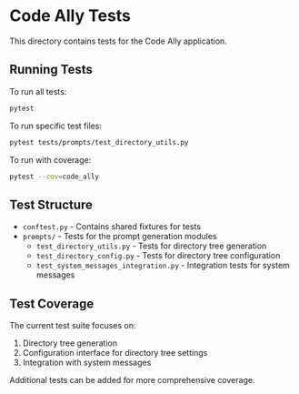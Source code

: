 # Code Ally Tests

This directory contains tests for the Code Ally application.

## Running Tests

To run all tests:

```bash
pytest
```

To run specific test files:

```bash
pytest tests/prompts/test_directory_utils.py
```

To run with coverage:

```bash
pytest --cov=code_ally
```

## Test Structure

- `conftest.py` - Contains shared fixtures for tests
- `prompts/` - Tests for the prompt generation modules
  - `test_directory_utils.py` - Tests for directory tree generation
  - `test_directory_config.py` - Tests for directory tree configuration
  - `test_system_messages_integration.py` - Integration tests for system messages

## Test Coverage

The current test suite focuses on:

1. Directory tree generation
2. Configuration interface for directory tree settings
3. Integration with system messages

Additional tests can be added for more comprehensive coverage.